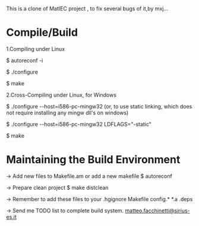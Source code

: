 This is a clone of MatIEC project , to fix several bugs of it,by mxj...

Compile/Build
=============

1.Compiling under Linux

$ autoreconf -i

$ ./configure 

$ make 

2.Cross-Compiling under Linux, for Windows 

$ ./configure  --host=i586-pc-mingw32
(or, to use static linking, which does not require installing any mingw dll's on windows)

$ ./configure  --host=i586-pc-mingw32 LDFLAGS="-static" 

$ make 

Maintaining the Build Environment
=================================

-> Add new files to Makefile.am or add a new makefile
$ autoreconf

-> Prepare clean project
$ make distclean

-> Remember to add these files to your .hgignore
	Makefile
	config.*
	*.a
	.deps

-> Send me TODO list to complete build system.
	matteo.facchinetti@sirius-es.it
